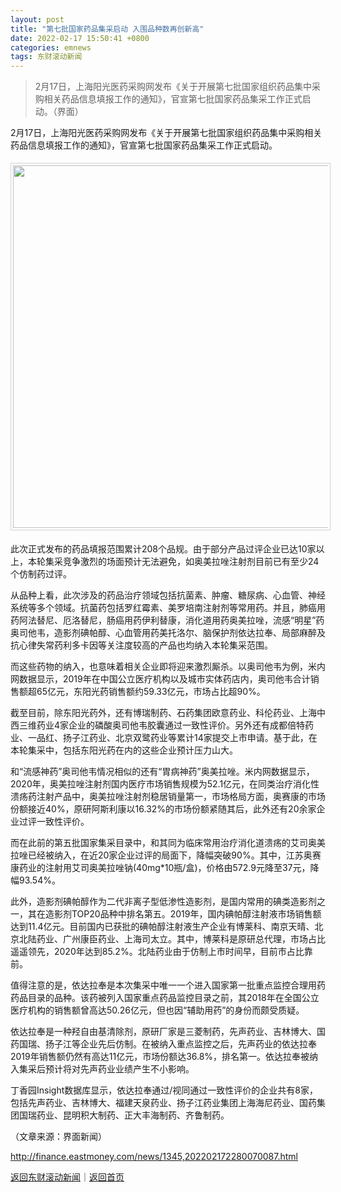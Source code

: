 ```yaml
---
layout: post
title: "第七批国家药品集采启动 入围品种数再创新高"
date: 2022-02-17 15:50:41 +0800
categories: emnews
tags: 东财滚动新闻
---
```

> 2月17日，上海阳光医药采购网发布《关于开展第七批国家组织药品集中采购相关药品信息填报工作的通知》，官宣第七批国家药品集采工作正式启动。（界面）

<p>2月17日，上海阳光医药采购网发布《关于开展第七批国家组织药品集中采购相关药品信息填报工作的通知》，官宣第七批国家药品集采工作正式启动。</p><center><img src="https://dfscdn.dfcfw.com/download/D25294228892388306428_w700h311.jpg" width="580" emheight="258" style="border:#d1d1d1 1px solid;padding:3px;margin:5px 0;" /></center><p>此次正式发布的药品填报范围累计208个品规。由于部分产品过评企业已达10家以上，本轮集采竞争激烈的场面预计无法避免，如奥美拉唑注射剂目前已有至少24个仿制药过评。</p><p>从品种上看，此次涉及的药品治疗领域包括抗菌素、肿瘤、糖尿病、心血管、神经系统等多个领域。抗菌药包括罗红霉素、美罗培南注射剂等常用药。并且，肺癌用药阿法替尼、厄洛替尼，肠癌用药伊利替康，消化道用药奥美拉唑，流感“明星”药奥司他韦，造影剂碘帕醇、心血管用药美托洛尔、脑保护剂依达拉奉、局部麻醉及抗心律失常药利多卡因等关注度较高的产品也均纳入本轮集采范围。</p><p>而这些药物的纳入，也意味着相关企业即将迎来激烈厮杀。以奥司他韦为例，米内网数据显示，2019年在中国公立医疗机构以及城市实体药店内，奥司他韦合计销售额超65亿元，<span web="1" href="http://quote.eastmoney.com/unify/r/1.600673" class="em_stock_key_common" data-code="1,600673">东阳光</span>药销售额约59.33亿元，市场占比超90%。</p><p>截至目前，除<span web="1" href="http://quote.eastmoney.com/unify/r/1.600673" class="em_stock_key_common" data-code="1,600673">东阳光</span>药外，还有博瑞制药、<span web="1" href="http://quote.eastmoney.com/unify/r/116.01093" class="em_stock_key_common" data-code="116,01093">石药集团</span>欧意药业、<span web="1" href="http://quote.eastmoney.com/unify/r/0.002422" class="em_stock_key_common" data-code="0,002422">科伦药业</span>、上海中西三维药业4家企业的磷酸奥司他韦胶囊通过一致性评价。另外还有成都倍特药业、<span web="1" href="http://quote.eastmoney.com/unify/r/0.300723" class="em_stock_key_common" data-code="0,300723">一品红</span>、扬子江药业、北京<span web="1" href="http://quote.eastmoney.com/unify/r/0.002038" class="em_stock_key_common" data-code="0,002038">双鹭药业</span>等累计14家提交上市申请。基于此，在本轮集采中，包括<span web="1" href="http://quote.eastmoney.com/unify/r/1.600673" class="em_stock_key_common" data-code="1,600673">东阳光</span>药在内的这些企业预计压力山大。</p><p>和“流感神药”奥司他韦情况相似的还有“胃病神药”奥美拉唑。米内网数据显示，2020年，奥美拉唑注射剂国内医疗市场销售规模为52.1亿元，在同类治疗消化性溃疡药注射产品中，奥美拉唑注射剂稳居销量第一，市场格局方面，<span web="1" href="http://quote.eastmoney.com/unify/r/0.002755" class="em_stock_key_common" data-code="0,002755">奥赛康</span>的市场份额接近40%，原研阿斯利康以16.32%的市场份额紧随其后，此外还有20余家企业过评一致性评价。</p><p>而在此前的第五批国家集采目录中，和其同为临床常用治疗消化道溃疡的艾司奥美拉唑已经被纳入，在近20家企业过评的局面下，降幅突破90%。其中，江苏<span web="1" href="http://quote.eastmoney.com/unify/r/0.002755" class="em_stock_key_common" data-code="0,002755">奥赛康</span>药业的注射用艾司奥美拉唑钠(40mg*10瓶/盒)，价格由572.9元降至37元，降幅93.54%。</p><p>此外，造影剂碘帕醇作为二代非离子型低渗性造影剂，是国内常用的碘类造影剂之一，其在造影剂TOP20品种中排名第五。2019年，国内碘帕醇注射液市场销售额达到11.4亿元。目前国内已获批的碘帕醇注射液生产企业有博莱科、南京天晴、北京<span web="1" href="http://quote.eastmoney.com/unify/r/0.300016" class="em_stock_key_common" data-code="0,300016">北陆药业</span>、广州<span web="1" href="http://quote.eastmoney.com/unify/r/116.01681" class="em_stock_key_common" data-code="116,01681">康臣药业</span>、上海<span web="1" href="http://quote.eastmoney.com/unify/r/1.603520" class="em_stock_key_common" data-code="1,603520">司太立</span>。其中，博莱科是原研总代理，市场占比遥遥领先，2020年达到85.2%。<span web="1" href="http://quote.eastmoney.com/unify/r/0.300016" class="em_stock_key_common" data-code="0,300016">北陆药业</span>由于仿制上市时间早，目前市占比靠前。</p><p>值得注意的是，依达拉奉是本次集采中唯一一个进入国家第一批重点监控合理用药药品目录的品种。该药被列入国家重点药品监控目录之前，其2018年在全国公立医疗机构的销售额曾高达50.26亿元，但也因“辅助用药”的身份而颇受质疑。</p><p>依达拉奉是一种羟自由基清除剂，原研厂家是三菱制药，<span web="1" href="http://quote.eastmoney.com/unify/r/116.02096" class="em_stock_key_common" data-code="116,02096">先声药业</span>、吉林博大、国药国瑞、扬子江等企业先后仿制。在被纳入重点监控之后，<span web="1" href="http://quote.eastmoney.com/unify/r/116.02096" class="em_stock_key_common" data-code="116,02096">先声药业</span>的依达拉奉2019年销售额仍然有高达11亿元，市场份额达36.8%，排名第一。依达拉奉被纳入集采后预计将对<span web="1" href="http://quote.eastmoney.com/unify/r/116.02096" class="em_stock_key_common" data-code="116,02096">先声药业</span>业绩产生不小影响。</p><p>丁香园Insight数据库显示，依达拉奉通过/视同通过一致性评价的企业共有8家，包括先声药业、吉林博大、福建天泉药业、扬子江药业集团上海海尼药业、国药集团国瑞药业、昆明积大制药、正大丰海制药、齐鲁制药。</p><p class="em_media">（文章来源：界面新闻）</p>

<http://finance.eastmoney.com/news/1345,202202172280070087.html>

[返回东财滚动新闻](//finews.withounder.com/emnews/)｜[返回首页](//finews.withounder.com/)
